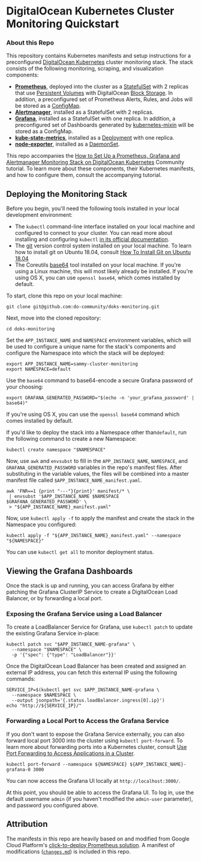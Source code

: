 # DigitalOcean Kubernetes Cluster Monitoring Quickstart

### About this Repo

This repository contains Kubernetes manifests and setup instructions for a preconfigured [DigitalOcean Kubernetes](https://www.digitalocean.com/products/kubernetes/) cluster monitoring stack. The stack consists of the following monitoring, scraping, and visualization components:

- **[Prometheus](https://prometheus.io/)**, deployed into the cluster as a [StatefulSet](https://kubernetes.io/docs/concepts/workloads/controllers/statefulset/) with 2 replicas that use [Persistent Volumes](https://kubernetes.io/docs/concepts/storage/persistent-volumes/) with DigitalOcean [Block Storage](https://www.digitalocean.com/products/block-storage/). In addition, a preconfigured set of Prometheus Alerts, Rules, and Jobs will be stored as a [ConfigMap](https://kubernetes.io/docs/tasks/configure-pod-container/configure-pod-configmap/).
- **[Alertmanager](https://github.com/prometheus/alertmanager)**, installed as a StatefulSet with 2 replicas.
- **[Grafana](https://grafana.com/)**, installed as a StatefulSet with one replica. In addition, a preconfigured set of Dashboards generated by [kubernetes-mixin](https://github.com/kubernetes-monitoring/kubernetes-mixin) will be stored as a ConfigMap.
- **[kube-state-metrics](https://github.com/kubernetes/kube-state-metrics)**, installed as a [Deployment](https://kubernetes.io/docs/concepts/workloads/controllers/deployment/) with one replica.
- **[node-exporter](https://github.com/prometheus/node_exporter)**, installed as a [DaemonSet](https://kubernetes.io/docs/concepts/workloads/controllers/daemonset/).

This repo accompanies the [How to Set Up a Prometheus, Grafana and Alertmanager Monitoring Stack on DigitalOcean Kubernetes](https://www.digitalocean.com/community/tutorials/how-to-set-up-a-prometheus-grafana-and-alertmanager-monitoring-stack-on-digitalocean-kubernetes) Community tutorial. To learn more about these components, their Kubernetes manifests, and how to configure them, consult the accompanying tutorial.

## Deploying the Monitoring Stack

Before you begin, you'll need the following tools installed in your local development environment: 

- The `kubectl` command-line interface installed on your local machine and configured to connect to your cluster. You can read more about installing and configuring `kubectl` [in its official documentation](https://kubernetes.io/docs/tasks/tools/install-kubectl/).
- The [git](https://git-scm.com/book/en/v2/Getting-Started-Installing-Git) version control system installed on your local machine. To learn how to install git on Ubuntu 18.04, consult [How To Install Git on Ubuntu 18.04](https://www.digitalocean.com/community/tutorials/how-to-install-git-on-ubuntu-18-04)
- The Coreutils [base64](https://www.gnu.org/software/coreutils/manual/html_node/base64-invocation.html) tool installed on your local machine. If you're using a Linux machine, this will most likely already be installed. If you're using OS X, you can use `openssl base64`, which comes installed by default.

To start, clone this repo on your local machine:

```shell
git clone git@github.com:do-community/doks-monitoring.git
```

Next, move into the cloned repository:

```shell
cd doks-monitoring
```

Set the `APP_INSTANCE_NAME` and `NAMESPACE` environment variables, which will be used to configure a unique name for the stack's components and configure the Namespace into which the stack will be deployed: 

```shell
export APP_INSTANCE_NAME=sammy-cluster-monitoring
export NAMESPACE=default
```

Use the `base64` command to base64-encode a secure Grafana password of your choosing:

```shell
export GRAFANA_GENERATED_PASSWORD="$(echo -n 'your_grafana_password' | base64)"
```

If you're using OS X, you can use the `openssl base64` command which comes installed by default.

If you'd like to deploy the stack into a Namespace other than`default`, run the following command to create a new Namespace:

```shell
kubectl create namespace "$NAMESPACE"
```

Now, use `awk` and `envsubst` to fill in the `APP_INSTANCE_NAME`, `NAMESPACE`, and `GRAFANA_GENERATED_PASSWORD` variables in the repo's manifest files. After substituting in the variable values, the files will be combined into a master manifest file called `$APP_INSTANCE_NAME_manifest.yaml`.

```shell
awk 'FNR==1 {print "---"}{print}' manifest/* \
 | envsubst '$APP_INSTANCE_NAME $NAMESPACE $GRAFANA_GENERATED_PASSWORD' \
 > "${APP_INSTANCE_NAME}_manifest.yaml"
```

Now, use `kubectl apply -f` to apply the manifest and create the stack in the Namespace you configured:

```shell
kubectl apply -f "${APP_INSTANCE_NAME}_manifest.yaml" --namespace "${NAMESPACE}"
```

You can use `kubectl get all` to monitor deployment status.

## Viewing the Grafana Dashboards

Once the stack is up and running, you can access Grafana by either patching the Grafana ClusterIP Service to create a DigitalOcean Load Balancer, or by forwarding a local port. 

### Exposing the Grafana Service using a Load Balancer

To create a LoadBalancer Service for Grafana, use `kubectl patch` to update the existing Grafana Service in-place:

```shell
kubectl patch svc "$APP_INSTANCE_NAME-grafana" \
  --namespace "$NAMESPACE" \
  -p '{"spec": {"type": "LoadBalancer"}}'
```

Once the DigitalOcean Load Balancer has been created and assigned an external IP address, you can fetch this external IP using the following commands:

```shell
SERVICE_IP=$(kubectl get svc $APP_INSTANCE_NAME-grafana \
  --namespace $NAMESPACE \
  --output jsonpath='{.status.loadBalancer.ingress[0].ip}')
echo "http://${SERVICE_IP}/"
```

### Forwarding a Local Port to Access the Grafana Service

If you don't want to expose the Grafana Service externally, you can also forward local port 3000 into the cluster using `kubectl port-forward`. To learn more about forwarding ports into a Kubernetes cluster, consult [Use Port Forwarding to Access Applications in a Cluster](https://kubernetes.io/docs/tasks/access-application-cluster/port-forward-access-application-cluster/).

```shell
kubectl port-forward --namespace ${NAMESPACE} ${APP_INSTANCE_NAME}-grafana-0 3000
```

You can now access the Grafana UI locally at `http://localhost:3000/`.

At this point, you should be able to access the Grafana UI. To log in, use the default username `admin` (if you haven't modified the `admin-user` parameter), and password you configured above.

## Attribution

The manifests in this repo are heavily based on and modified from Google Cloud Platform's [click-to-deploy Prometheus solution](https://github.com/GoogleCloudPlatform/click-to-deploy/tree/master/k8s/prometheus). A manifest of modifications ([`changes.md`](https://github.com/do-community/doks-monitoring/blob/master/changes.md)) is included in this repo.
